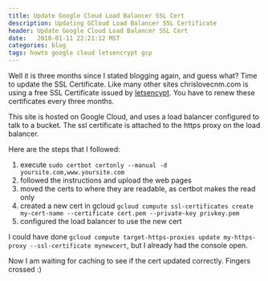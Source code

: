 ```yaml
---
title: Update Google Cloud Load Balancer SSL Cert
description: Updating GCloud Load Balancer SSL Certificate
header: Update Google Cloud Load Balancer SSL Cert
date:   2018-01-11 22:21:12 MST
categories: blog
tags: howto google cloud letsencrypt gcp
---
```


Well it is three months since I stated blogging again, and guess what?  Time to
update the SSL Certificate.  Like many other sites chrislovecnm.com is using a
free SSL Certificate issued by [letsencypt](https://letsencrypt.org/).  You
have to renew these certificates every three months.

This site is hosted on Google Cloud, and uses a load balancer configured to talk
to a bucket.  The ssl certificate is attached to the https proxy on the load
balancer.

Here are the steps that I followed:

1. execute `sudo certbot certonly --manual -d yoursite.com,www.yoursite.com`
2. followed the instructions and upload the web pages
3. moved the certs to where they are readable, as certbot makes the read only
4. created a new cert in gcloud `gcloud compute ssl-certificates create my-cert-name --certificate cert.pem --private-key privkey.pem`
5. configured the load balancer to use the new cert

I could have done `gcloud compute target-https-proxies update my-https-proxy
--ssl-certificate mynewcert`, but I already had the console open.

Now I am waiting for caching to see if the cert updated correctly.  Fingers crossed :)

